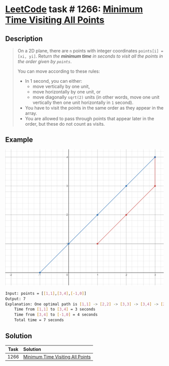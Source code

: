 # [LeetCode][leetcode] task # 1266: [Minimum Time Visiting All Points][task]

Description
-----------

> On a 2D plane, there are `n` points with integer coordinates `points[i] = [xi, yi]`.
> Return _the **minimum time** in seconds to visit all the points in the order given by `points`_.
> 
> You can move according to these rules:
> * In 1 second, you can either:
>   * move vertically by one unit,
>   * move horizontally by one unit, or
>   * move diagonally `sqrt(2)` units (in other words, move one unit vertically then one unit horizontally in `1` second).
> * You have to visit the points in the same order as they appear in the array.
> * You are allowed to pass through points that appear later in the order, but these do not count as visits.

Example
-------

![plane.png](image/plane.png)

```sh
Input: points = [[1,1],[3,4],[-1,0]]
Output: 7
Explanation: One optimal path is [1,1] -> [2,2] -> [3,3] -> [3,4] -> [2,3] -> [1,2] -> [0,1] -> [-1,0]   
    Time from [1,1] to [3,4] = 3 seconds 
    Time from [3,4] to [-1,0] = 4 seconds
    Total time = 7 seconds
```

Solution
--------

| Task | Solution                                     |
|:----:|:---------------------------------------------|
| 1266 | [Minimum Time Visiting All Points][solution] |


[leetcode]: <http://leetcode.com/>
[task]: <https://leetcode.com/problems/minimum-time-visiting-all-points/>
[solution]: <https://github.com/wellaxis/praxis-leetcode/blob/main/src/main/java/com/witalis/praxis/leetcode/task/h13/p1266/option/Practice.java>
